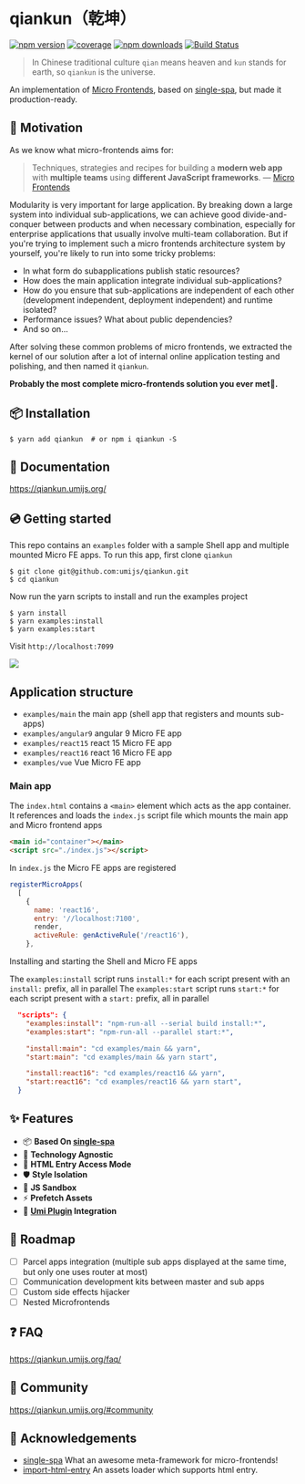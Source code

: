 # qiankun（乾坤）

[![npm version](https://img.shields.io/npm/v/qiankun.svg?style=flat-square)](https://www.npmjs.com/package/qiankun) [![coverage](https://img.shields.io/codecov/c/github/umijs/qiankun.svg?style=flat-square)](https://codecov.io/gh/umijs/qiankun) [![npm downloads](https://img.shields.io/npm/dt/qiankun.svg?style=flat-square)](https://www.npmjs.com/package/qiankun) [![Build Status](https://img.shields.io/travis/umijs/qiankun.svg?style=flat-square)](https://travis-ci.org/umijs/qiankun)

> In Chinese traditional culture `qian` means heaven and `kun` stands for earth, so `qiankun` is the universe.

An implementation of [Micro Frontends](https://micro-frontends.org/), based on [single-spa](https://github.com/CanopyTax/single-spa), but made it production-ready.

## 🤔 Motivation

As we know what micro-frontends aims for:

> Techniques, strategies and recipes for building a **modern web app** with **multiple teams** using **different JavaScript frameworks**. — [Micro Frontends](https://micro-frontends.org/)

Modularity is very important for large application. By breaking down a large system into individual sub-applications, we can achieve good divide-and-conquer between products and when necessary combination, especially for enterprise applications that usually involve multi-team collaboration. But if you're trying to implement such a micro frontends architecture system by yourself, you're likely to run into some tricky problems:

- In what form do subapplications publish static resources?
- How does the main application integrate individual sub-applications?
- How do you ensure that sub-applications are independent of each other (development independent, deployment independent) and runtime isolated?
- Performance issues? What about public dependencies?
- And so on...

After solving these common problems of micro frontends, we extracted the kernel of our solution after a lot of internal online application testing and polishing, and then named it `qiankun`.

**Probably the most complete micro-frontends solution you ever met🧐.**

## 📦 Installation

```shell
$ yarn add qiankun  # or npm i qiankun -S
```

## 📖 Documentation

https://qiankun.umijs.org/

## 💿 Getting started

This repo contains an `examples` folder with a sample Shell app and multiple mounted Micro FE apps. To run this app, first clone `qiankun`

```shell
$ git clone git@github.com:umijs/qiankun.git
$ cd qiankun
```

Now run the yarn scripts to install and run the examples project

```shell
$ yarn install
$ yarn examples:install
$ yarn examples:start
```

Visit `http://localhost:7099`

![](./examples/example.gif)

## Application structure

- `examples/main` the main app (shell app that registers and mounts sub-apps)
- `examples/angular9` angular 9 Micro FE app
- `examples/react15` react 15 Micro FE app
- `examples/react16` react 16 Micro FE app
- `examples/vue` Vue Micro FE app

### Main app

The `index.html` contains a `<main>` element which acts as the app container. It references and loads the `index.js` script file which mounts the main app and Micro frontend apps

```html
<main id="container"></main>
<script src="./index.js"></script>
```

In `index.js` the Micro FE apps are registered

```js
registerMicroApps(
  [
    {
      name: 'react16',
      entry: '//localhost:7100',
      render,
      activeRule: genActiveRule('/react16'),
    },
```

Installing and starting the Shell and Micro FE apps

The `examples:install` script runs `install:*` for each script present with an `install:` prefix, all in parallel The `examples:start` script runs `start:*` for each script present with a `start:` prefix, all in parallel

```json
  "scripts": {
    "examples:install": "npm-run-all --serial build install:*",
    "examples:start": "npm-run-all --parallel start:*",

    "install:main": "cd examples/main && yarn",
    "start:main": "cd examples/main && yarn start",

    "install:react16": "cd examples/react16 && yarn",
    "start:react16": "cd examples/react16 && yarn start",
  }
```

## :sparkles: Features

- 📦 **Based On [single-spa](https://github.com/CanopyTax/single-spa)**
- 📱 **Technology Agnostic**
- 🦾 **HTML Entry Access Mode**
- 🛡 **Style Isolation**
- 🧳 **JS Sandbox**
- ⚡ **Prefetch Assets**
- 🔌 **[Umi Plugin](https://github.com/umijs/umi-plugin-qiankun) Integration**

## 🎯 Roadmap

- [ ] Parcel apps integration (multiple sub apps displayed at the same time, but only one uses router at most)
- [ ] Communication development kits between master and sub apps
- [ ] Custom side effects hijacker
- [ ] Nested Microfrontends

## ❓ FAQ

https://qiankun.umijs.org/faq/

## 👬 Community

https://qiankun.umijs.org/#community

## 🎁 Acknowledgements

- [single-spa](https://github.com/CanopyTax/single-spa) What an awesome meta-framework for micro-frontends!
- [import-html-entry](https://github.com/kuitos/import-html-entry/) An assets loader which supports html entry.
